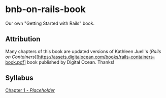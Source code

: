 # bnb-on-rails-book
Our own "Getting Started with Rails" book.

## Attribution

Many chapters of this book are updated versions of Kathleen Juell's (_Rails on Containers_)[https://assets.digitalocean.com/books/rails-containers-book.pdf] book published by Digital Ocean. Thanks!

## Syllabus
[Chapter 1 - _Placeholder_](/intern-bnb-guided-project.html)
